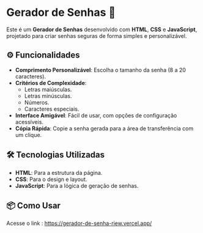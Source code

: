 # Gerador de Senhas 🔐

Este é um **Gerador de Senhas** desenvolvido com **HTML**, **CSS** e **JavaScript**, projetado para criar senhas seguras de forma simples e personalizável.

## ⚙️ Funcionalidades
- **Comprimento Personalizável**: Escolha o tamanho da senha (8 a 20 caracteres).
- **Critérios de Complexidade**:
  - Letras maiúsculas.
  - Letras minúsculas.
  - Números.
  - Caracteres especiais.
- **Interface Amigável**: Fácil de usar, com opções de configuração acessíveis.
- **Cópia Rápida**: Copie a senha gerada para a área de transferência com um clique.

## 🛠️ Tecnologias Utilizadas
- **HTML**: Para a estrutura da página.
- **CSS**: Para o design e layout.
- **JavaScript**: Para a lógica de geração de senhas.

## 📦 Como Usar
Acesse o link : https://gerador-de-senha-riew.vercel.app/
